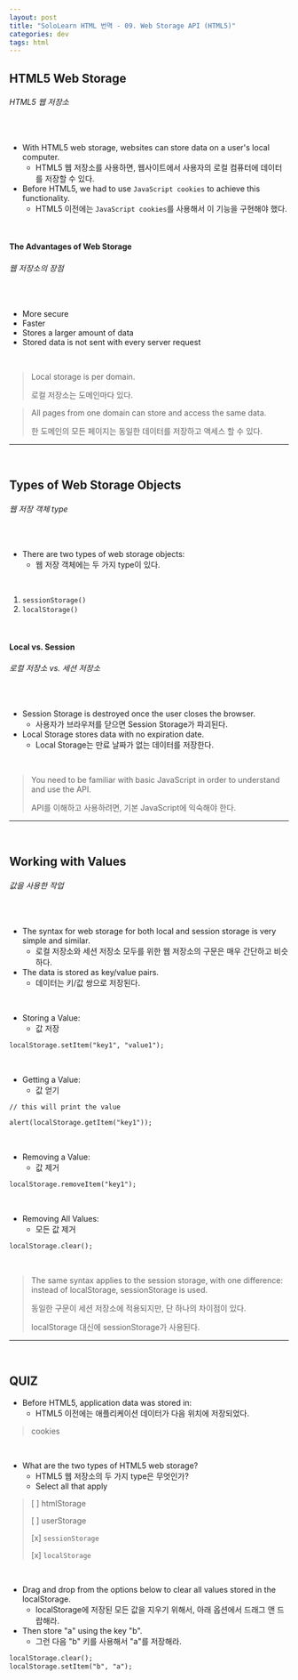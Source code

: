 ```yaml
---
layout: post
title: "SoloLearn HTML 번역 - 09. Web Storage API (HTML5)"
categories: dev
tags: html
---
```


## HTML5 Web Storage

###### HTML5 웹 저장소

<br>

- With HTML5 web storage, websites can store data on a user's local computer.
  - HTML5 웹 저장소를 사용하면, 웹사이트에서 사용자의 로컬 컴퓨터에 데이터를 저장할 수 있다.
- Before HTML5, we had to use `JavaScript cookies` to achieve this functionality.
  - HTML5 이전에는 `JavaScript cookies`를 사용해서 이 기능을 구현해야 했다.

<br>

#### The Advantages of Web Storage

###### 웹 저장소의 장점

<br>

- More secure
- Faster
- Stores a larger amount of data
- Stored data is not sent with every server request

<br>

> Local storage is per domain.
>
> 로컬 저장소는 도메인마다 있다.

> All pages from one domain can store and access the same data.
>
> 한 도메인의 모든 페이지는 동일한 데이터를 저장하고 액세스 할 수 있다.

------

<br>

## Types of Web Storage Objects

###### 웹 저장 객체 type

<br>

- There are two types of web storage objects:
  - 웹 저장 객체에는 두 가지 type이 있다.

<br>

1. `sessionStorage()`
2. `localStorage()`

<br>

#### Local vs. Session

###### 로컬 저장소 vs. 세션 저장소

<br>

- Session Storage is destroyed once the user closes the browser.
  - 사용자가 브라우저를 닫으면 Session Storage가 파괴된다.
- Local Storage stores data with no expiration date.
  - Local Storage는 만료 날짜가 없는 데이터를 저장한다.

<br>

> You need to be familiar with basic JavaScript in order to understand and use the API.
>
> API를 이해하고 사용하려면, 기본 JavaScript에 익숙해야 한다.

------

<br>

## Working with Values

###### 값을 사용한 작업

<br>

- The syntax for web storage for both local and session storage is very simple and similar.
  - 로컬 저장소와 세션 저장소 모두를 위한 웹 저장소의 구문은 매우 간단하고 비슷하다.
- The data is stored as key/value pairs.
  - 데이터는 키/값 쌍으로 저장된다.

<br>

- Storing a Value:
  - 값 저장

```html
localStorage.setItem("key1", "value1");
```

<br>

- Getting a Value:
  - 값 얻기

```html
// this will print the value

alert(localStorage.getItem("key1"));
```

<br>

- Removing a Value:
  - 값 제거

```html
localStorage.removeItem("key1");
```

<br>

- Removing All Values:
  - 모든 값 제거

```html
localStorage.clear();
```

<br>

> The same syntax applies to the session storage, with one difference: instead of localStorage, sessionStorage is used.
>
> 동일한 구문이 세션 저장소에 적용되지만, 단 하나의 차이점이 있다.
>
> localStorage 대신에 sessionStorage가 사용된다.

------

<br>

## QUIZ

- Before HTML5, application data was stored in:
  - HTML5 이전에는 애플리케이션 데이터가 다음 위치에 저장되었다.

> cookies

<br>

- What are the two types of HTML5 web storage?
  - HTML5 웹 저장소의 두 가지 type은 무엇인가?
  - Select all that apply

> [ ] htmlStorage
>
> [ ] userStorage
>
> [x] `sessionStorage`
>
> [x] `localStorage`

<br>

- Drag and drop from the options below to clear all values stored in the localStorage.
  - localStorage에 저장된 모든 값을 지우기 위해서, 아래 옵션에서 드래그 앤 드랍해라.
- Then store "a" using the key "b".
  - 그런 다음 "b" 키를 사용해서 "a"를 저장해라.

```html
localStorage.clear();
localStorage.setItem("b", "a");
```

<br>